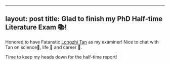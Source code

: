   ---
layout: post
title:  Glad to finish my PhD Half-time Literature Exam 📚!
---

Honored to have Fatanstic [Longzhi Tan](https://3dgeno.me/tan) as my examiner! Nice to chat with Tan on science🧬, life 🍩 and career 🔬. 

Time to keep my heads down for the half-time report!
